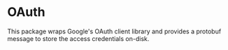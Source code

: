 # OAuth

This package wraps Google's OAuth client library and provides a protobuf
message to store the access credentials on-disk.

